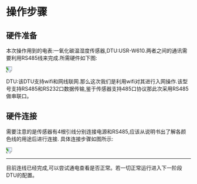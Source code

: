 
# 操作步骤

 ## 硬件准备
本次操作用到的电表:一氧化碳温湿度传感器,DTU:USR-W610.两者之间的通讯需要利用RS485线来完成.所需硬件如下图:

<img src="http://dgiot-1253666439.cos.ap-shanghai-fsi.myqcloud.com/shuwa_tech/zh/blog/study/threeinone/%E5%AE%9E%E7%89%A9%E7%B1%BB%E5%9E%8B.jpg" style="transform:rotate(90deg);">

DTU:该DTU支持wifi和网线联网.那么这次我们是利用wifi对其进行入网操作.该型号支持RS485和RS232口数据传输,鉴于传感器支持485口协议那此次采用RS485做串联口。

## 硬件连接
需要注意的是传感器有4根引线分别连接电源和RS485,应该从说明书出了解各颜色线的用途后进行连接. 具体连接步骤如图所示:

<img src="http://dgiot-1253666439.cos.ap-shanghai-fsi.myqcloud.com/shuwa_tech/zh/blog/study/threeinone/%E5%AE%9E%E7%89%A9%E8%BF%9E%E6%8E%A5.jpg" style="transform:rotate(90deg);">

------
目前连线已经完成,可以尝试通电查看是否正常。若一切正常运行进入下一阶段DTU的配置。









